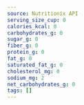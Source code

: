 ```yaml
---
source: Nutritionix API
serving_size_cup: 0
calories_kcal: 0
carbohydrates_g: 0
sugar_g: 0
fiber_g: 0
protein_g: 0
fat_g: 0
saturated_fat_g: 0
cholesterol_mg: 0
sodium_mg: 2
net_carbohydrates_g: 0
tags: []
---
```

